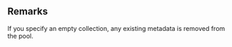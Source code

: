 ## Remarks  
 If you specify an empty collection, any existing metadata is             removed from the pool.